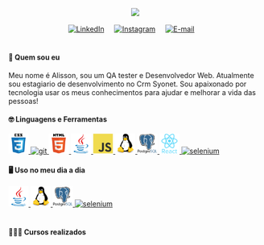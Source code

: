 <p align="center"> 
    <img src="https://readme-typing-svg.herokuapp.com?font=Poppins&size=24&color=CDE1FF&center=true&vCenter=true&lines=UX%2FUI+Designer;Web+Developer/QA+Tester"(https://git.io/typing-svg>
 </p>

<p align="center">
  <a href="https://www.linkedin.com/in/alisson-bosco/" alt="LinkedIn"><img width="60px" alt="LinkedIn" title="LinkedIn" src="https://user-images.githubusercontent.com/69727594/169367244-2f63a8bc-def6-4969-b358-73ef373b06e9.png"/></a>
  &#8287;&#8287;&#8287;
  <a href="https://www.instagram.com/alisson_bosco15/"><img width="60px" alt="Instagram" title="Instagram" src="https://user-images.githubusercontent.com/69727594/169368045-174edc56-78b3-4b7a-be4d-2049f332c5bc.png"/></a>
  &#8287;&#8287;&#8287;
  <a href="mailto:abosco874@gmail.com"><img width="60px" alt="E-mail" title="E-mail" src="https://user-images.githubusercontent.com/69727594/169368168-80f982c1-b18d-40b3-92fd-0a5a26705505.png"/></a>
  &#8287;&#8287;&#8287;
</p>

#

#### 👦 Quem sou eu
Meu nome é Alisson, sou um QA tester e Desenvolvedor Web. Atualmente sou estagiario de desenvolvimento no Crm Syonet. Sou apaixonado por tecnologia usar os meus conhecimentos para ajudar e melhorar a vida das pessoas!


#### 🤓 Linguagens e Ferramentas


<p align="left"> <a href="https://www.w3schools.com/css/" target="_blank" rel="noreferrer"> <img src="https://raw.githubusercontent.com/devicons/devicon/master/icons/css3/css3-original-wordmark.svg" alt="css3" width="40" height="40"/> </a> 
<a href="https://git-scm.com/" target="_blank" rel="noreferrer"> <img src="https://www.vectorlogo.zone/logos/git-scm/git-scm-icon.svg" alt="git" width="40" height="40"/> </a> 
<a href="https://www.w3.org/html/" target="_blank" rel="noreferrer"> <img src="https://raw.githubusercontent.com/devicons/devicon/master/icons/html5/html5-original-wordmark.svg" alt="html5" width="40" height="40"/> </a>
<a href="https://www.java.com" target="_blank" rel="noreferrer"> <img src="https://raw.githubusercontent.com/devicons/devicon/master/icons/java/java-original.svg" alt="java" width="40" height="40"/> </a>
<a href="https://developer.mozilla.org/en-US/docs/Web/JavaScript" target="_blank" rel="noreferrer"> <img src="https://raw.githubusercontent.com/devicons/devicon/master/icons/javascript/javascript-original.svg" alt="javascript" width="40" height="40"/> </a>
<a href="https://www.linux.org/" target="_blank" rel="noreferrer"> <img src="https://raw.githubusercontent.com/devicons/devicon/master/icons/linux/linux-original.svg" alt="linux" width="40" height="40"/> </a>
<a href="https://www.postgresql.org" target="_blank" rel="noreferrer"> <img src="https://raw.githubusercontent.com/devicons/devicon/master/icons/postgresql/postgresql-original-wordmark.svg" alt="postgresql" width="40" height="40"/> </a>
<a href="https://reactjs.org/" target="_blank" rel="noreferrer"> <img src="https://raw.githubusercontent.com/devicons/devicon/master/icons/react/react-original-wordmark.svg" alt="react" width="40" height="40"/> </a>
<a href="https://www.selenium.dev" target="_blank" rel="noreferrer"> <img src="https://raw.githubusercontent.com/detain/svg-logos/780f25886640cef088af994181646db2f6b1a3f8/svg/selenium-logo.svg" alt="selenium" width="40" height="40"/> </a> </p>



#### 🖥️ Uso no meu dia a dia

<a href="https://www.java.com" target="_blank" rel="noreferrer"> <img src="https://raw.githubusercontent.com/devicons/devicon/master/icons/java/java-original.svg" alt="java" width="40" height="40"/> </a>
<a href="https://www.linux.org/" target="_blank" rel="noreferrer"> <img src="https://raw.githubusercontent.com/devicons/devicon/master/icons/linux/linux-original.svg" alt="linux" width="40" height="40"/> </a>
<a href="https://www.postgresql.org" target="_blank" rel="noreferrer"> <img src="https://raw.githubusercontent.com/devicons/devicon/master/icons/postgresql/postgresql-original-wordmark.svg" alt="postgresql" width="40" height="40"/> </a>
<a href="https://www.selenium.dev" target="_blank" rel="noreferrer"> <img src="https://raw.githubusercontent.com/detain/svg-logos/780f25886640cef088af994181646db2f6b1a3f8/svg/selenium-logo.svg" alt="selenium" width="40" height="40"/> </a>

#
#### 👩🏻‍💻 Cursos realizados
<p align="left">
   <a href="https://media-exp1.licdn.com/dms/image/C4E2DAQFNxn-VOTueCg/profile-treasury-image-shrink_800_800/0/1644586289557?e=1658534400&v=beta&t=w3dgo97iztsASvn1hjia9MmyA4nJSaDATu6W-9aOKIo"><img width="282" ></a>
  
</p>
